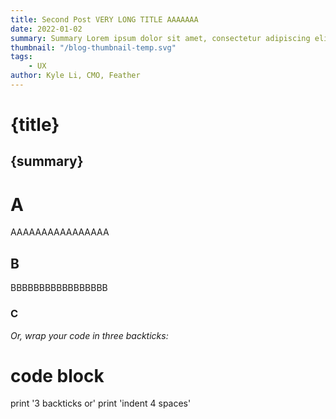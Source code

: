 ```yaml
---
title: Second Post VERY LONG TITLE AAAAAAA
date: 2022-01-02
summary: Summary Lorem ipsum dolor sit amet, consectetur adipiscing elit. Cras ac placerat nibh, eget scelerisque metus. Ut et volutpat mi dera.
thumbnail: "/blog-thumbnail-temp.svg"
tags:
    - UX
author: Kyle Li, CMO, Feather
---
```


# {title}

## {summary}

# A
AAAAAAAAAAAAAAAA
## B
BBBBBBBBBBBBBBBBB
### C
*Or, wrap your code in three backticks:*

# code block
print '3 backticks or'
print 'indent 4 spaces'
